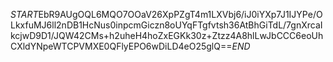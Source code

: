 $START$EbR9AUgOQL6MQO7OOaV26XpPZgT4m1LXVbj6/iJ0iYXp7J1IJYPe/OLkxfuMJ6ll2nDB1HcNus0inpcmGiczn8oUYqFTgfvtsh36AtBhGiTdL/7gnXrcaIkcjwD9D1/JQW42CMs+h2uheH4hoZxEGKk30z+Ztzz4A8hlLwJbCCC6eoUhCXldYNpeWTCPVMXE0QFlyEPO6wDiLD4eO25glQ==$END$